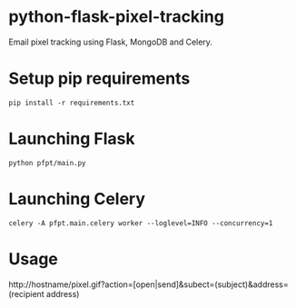 python-flask-pixel-tracking
===========================

Email pixel tracking using Flask, MongoDB and Celery.

# Setup pip requirements

`pip install -r requirements.txt`

# Launching Flask

`python pfpt/main.py`

# Launching Celery

`celery -A pfpt.main.celery worker --loglevel=INFO --concurrency=1`

# Usage

http://hostname/pixel.gif?action=[open|send]&subect=(subject)&address=(recipient address)